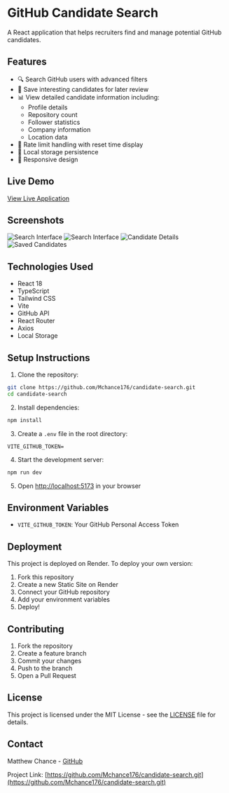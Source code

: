 # GitHub Candidate Search

A React application that helps recruiters find and manage potential GitHub candidates.

## Features

- 🔍 Search GitHub users with advanced filters
- 💾 Save interesting candidates for later review
- 📊 View detailed candidate information including:
  - Profile details
  - Repository count
  - Follower statistics
  - Company information
  - Location data
- 🔄 Rate limit handling with reset time display
- 💾 Local storage persistence
- 📱 Responsive design

## Live Demo

[View Live Application](https://candidate-search-jjtr.onrender.com)

## Screenshots
![Search Interface](./Assets/Screenshot-candidate-details.png)
![Search Interface](./Assets/Screenshot-search-candidates.png)
![Candidate Details](./Assets/Screenshot-find-candidate.png)
![Saved Candidates](./Assets/Screenshot-saved-candidate.png)

## Technologies Used

- React 18
- TypeScript
- Tailwind CSS
- Vite
- GitHub API
- React Router
- Axios
- Local Storage

## Setup Instructions

1. Clone the repository:
```bash
git clone https://github.com/Mchance176/candidate-search.git
cd candidate-search
```

2. Install dependencies:
```bash
npm install
```

3. Create a `.env` file in the root directory:
```env
VITE_GITHUB_TOKEN=
```

4. Start the development server:
```bash
npm run dev
```

5. Open [http://localhost:5173](http://localhost:5173) in your browser

## Environment Variables

- `VITE_GITHUB_TOKEN`: Your GitHub Personal Access Token

## Deployment

This project is deployed on Render. To deploy your own version:

1. Fork this repository
2. Create a new Static Site on Render
3. Connect your GitHub repository
4. Add your environment variables
5. Deploy!

## Contributing

1. Fork the repository
2. Create a feature branch
3. Commit your changes
4. Push to the branch
5. Open a Pull Request

## License

This project is licensed under the MIT License - see the [LICENSE](LICENSE) file for details.

## Contact

Matthew Chance - [GitHub](https://github.com/Mchance176)

Project Link: [https://github.com/Mchance176/candidate-search.git](https://github.com/Mchance176/candidate-search.git)